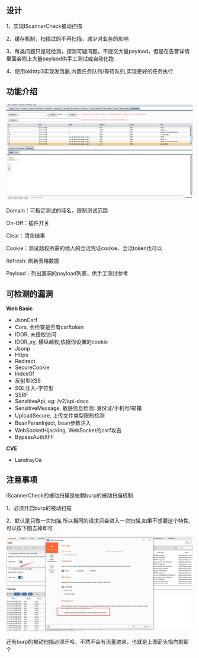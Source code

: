 ## 设计
1、实现IScannerCheck被动扫描

2、缓存机制，扫描过的不再扫描，减少对业务的影响

3、每类问题只是轻检测，探测可疑问题，不提交大量payload，但是在告警详情里面会附上大量paylaod供手工测试或自动化跑

4、使用okhttp3实现发包器,内置任务队列/等待队列,实现更好的任务执行
## 功能介绍
![img.png](img.png)

Domain：可指定测试的域名，限制测试范围

On-Off：插件开关

Clear：清空结果

Cookie：测试越权所需的他人的会话凭证cookie，会话token也可以

Refresh: 刷新表格数据

Payload：列出漏洞的payload列表，供手工测试参考

## 可检测的漏洞
**Web Basic**
- JsonCsrf
- Cors, 会检查是否有csrftoken
- IDOR, 未授权访问
- IDOR_xy, 横纵越权,依据你设置的cookie
- Jsonp
- Https
- Redirect
- SecureCookie
- IndexOf
- 反射型XSS
- SQL注入-字符型
- SSRF
- SensitiveApi, eg: /v2/api-docs
- SensitiveMessage, 敏感信息检测: 身份证/手机号/邮箱
- UploadSecure, 上传文件类型限制检测
- BeanParanInject, bean参数注入
- WebSocketHijacking, WebSocket的csrf攻击
- BypassAuthXFF

**CVE**
- LandrayOa

## 注意事项
IScannerCheck的被动扫描是依赖burp的被动扫描机制

1、必须开启burp的被动扫描

2、默认是只做一次扫描,所以相同的请求只会进入一次扫描,如果不想要这个特性,可以按下图去掉即可

![img_1.png](img_1.png)

还有burp的被动扫描必须开哈，不然不会有流量进来，也就是上图箭头指向的那个